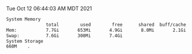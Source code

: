Tue Oct 12 06:44:03 AM MDT 2021
```bash
System Memory
               total        used        free      shared  buff/cache   available
Mem:           7.7Gi       653Mi       4.9Gi       8.0Mi       2.1Gi       6.7Gi
Swap:          7.6Gi       300Mi       7.4Gi
System Storage
660M	.
```
```bash
